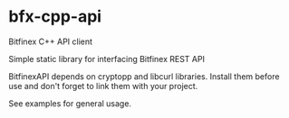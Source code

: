 # bfx-cpp-api
Bitfinex C++ API client

Simple static library for interfacing Bitfinex REST API

BitfinexAPI depends on cryptopp and libcurl libraries. Install them before use
and don't forget to link them with your project.

See examples for general usage.
